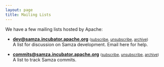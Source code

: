 ```yaml
---
layout: page
title: Mailing Lists
---
```


We have a few mailing lists hosted by Apache:

* **dev@samza.incubator.apache.org**  <small>([subscribe](mailto:dev-subscribe@samza.incubator.apache.org), [unsubscribe](mailto:dev-unsubscribe@samza.incubator.apache.org), [archive](http://mail-archives.apache.org/mod_mbox/incubator-samza-dev/))</small><br/>
  A list for discussion on Samza development. Email here for help.

* **commits@samza.incubator.apache.org** <small>([subscribe](mailto:commits-subscribe@samza.incubator.apache.org), [unsubscribe](mailto:commits-unsubscribe@samza.incubator.apache.org), [archive](http://mail-archives.apache.org/mod_mbox/incubator-samza-commits/))</small><br/>
  A list to track Samza commits.
